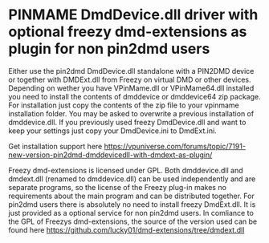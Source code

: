 # PINMAME DmdDevice.dll driver with optional freezy dmd-extensions as plugin for non pin2dmd users

Either use the pin2dmd DmdDevice.dll standalone with a PIN2DMD device or together with DMDExt.dll from Freezy on virtual DMD or other devices. 
Depending on wether you have VPinMame.dll or VPinMame64.dll installed you need to install the contents of dmddevice or dmddevice64 zip package.
For installation just copy the contents of the zip file to your vpinmame installation folder. You may be asked to overwrite a previous installation of dmddevice.dll.
If you previously used freezy DmdDevice.dll and want to keep your settings just copy your DmdDevice.ini to DmdExt.ini.

Get installation support here 
https://vpuniverse.com/forums/topic/7191-new-version-pin2dmd-dmddevicedll-with-dmdext-as-plugin/

Freezy dmd-extensions is licensed under GPL. Both dmddevice.dll and dmdext.dll (renamed to dmddevice.dll) can be used independently 
and are separate programs, so the license of the Freezy plug-in makes no requirements about the main program and can be distributed together.
For pin2dmd users there is absolutely no need to install freezy DmdExt.dll. It is just provided as a optional service for non pin2dmd users.
In comliance to the GPL of Freezys dmd-extensions, the source of the version used can be found here 
https://github.com/lucky01/dmd-extensions/tree/dmdext.dll



